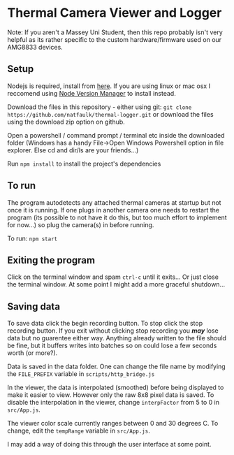 # Thermal Camera Viewer and Logger

Note: If you aren't a Massey Uni Student, then this repo probably isn't very helpful as its rather specific to the custom hardware/firmware used on our AMG8833 devices.

## Setup
Nodejs is required, install from [here](https://nodejs.org/en/). If you are using linux or mac osx I reccomend using [Node Version Manager](https://github.com/nvm-sh/nvm) to install instead.  

Download the files in this repository - either using git:
`git clone https://github.com/natfaulk/thermal-logger.git` or download the files using the download zip option on github.  

Open a powershell / command prompt / terminal etc inside the downloaded folder (Windows has a handy File->Open Windows Powershell option in file explorer. Else cd and dir/ls are your friends...)  

Run `npm install` to install the project's dependencies  

## To run
The program autodetects any attached thermal cameras at startup but not once it is running. If one plugs in another camera one needs to restart the program (its possible to not have it do this, but too much effort to implement for now...) so plug the camera(s) in before running.  

To run: `npm start`  

## Exiting the program
Click on the terminal window and spam `ctrl-c` until it exits... Or just close the terminal window. At some point I might add a more graceful shutdown...

## Saving data
To save data click the begin recording button. To stop click the stop recording button. If you exit without clicking stop recording you ***may*** lose data but no guarentee either way. Anything already written to the file should be fine, but it buffers writes into batches so on could lose a few seconds worth (or more?).  

Data is saved in the data folder. One can change the file name by modifying the `FILE_PREFIX` variable in `scripts/http_bridge.js`  

In the viewer, the data is interpolated (smoothed) before being displayed to make it easier to view. However only the raw 8x8 pixel data is saved. To disable the interpolation in the viewer, change `interpFactor` from 5 to 0 in `src/App.js`. 

The viewer color scale currently ranges between 0 and 30 degrees C. To change, edit the `tempRange` variable in `src/App.js`.  

I may add a way of doing this through the user interface at some point.  


